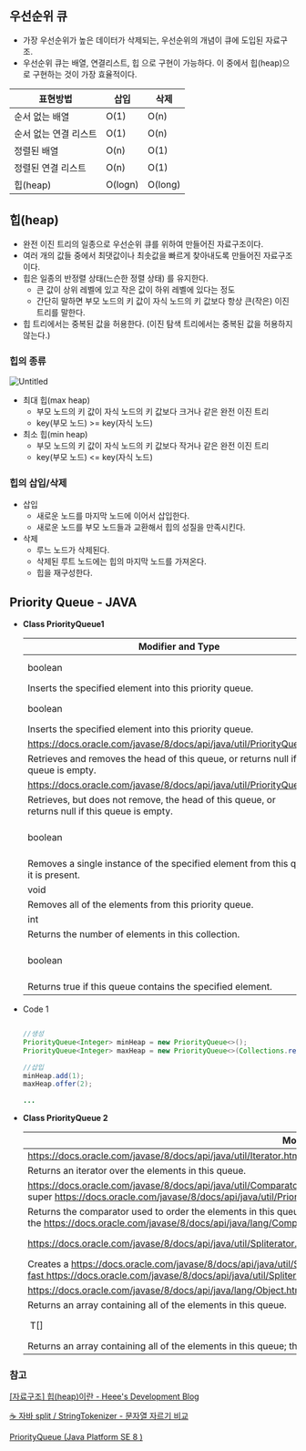 ## 우선순위 큐

- 가장 우선순위가 높은 데이터가 삭제되는, 우선순위의 개념이 큐에 도입된 자료구조.
- 우선순위 큐는 배열, 연결리스트, 힙 으로 구현이 가능하다. 이 중에서 힙(heap)으로 구현하는 것이 가장 효율적이다.

| 표현방법 | 삽입 | 삭제 |
| --- | --- | --- |
| 순서 없는 배열 | O(1) | O(n) |
| 순서 없는 연결 리스트 | O(1) | O(n) |
| 정렬된 배열 | O(n) | O(1) |
| 정렬된 연결 리스트 | O(n) | O(1) |
| 힙(heap) | O(logn) | O(long) |

## 힙(heap)

- 완전 이진 트리의 일종으로 우선순위 큐를 위하여 만들어진 자료구조이다.
- 여러 개의 값들 중에서 최댓값이나 최솟값을 빠르게 찾아내도록 만들어진 자료구조이다.
- 힙은 일종의 반정렬 상태(느슨한 정렬 상태) 를 유지한다.
    - 큰 값이 상위 레벨에 있고 작은 값이 하위 레벨에 있다는 정도
    - 간단히 말하면 부모 노드의 키 값이 자식 노드의 키 값보다 항상 큰(작은) 이진 트리를 말한다.
- 힙 트리에서는 중복된 값을 허용한다. (이진 탐색 트리에서는 중복된 값을 허용하지 않는다.)

### 힙의 종류

![Untitled](https://prod-files-secure.s3.us-west-2.amazonaws.com/f99fbc47-4105-4bee-84c9-8fff10da1b47/6b84c3ba-580b-4814-bc68-c23749b4898a/Untitled.png)

- 최대 힙(max heap)
    - 부모 노드의 키 값이 자식 노드의 키 값보다 크거나 같은 완전 이진 트리
    - key(부모 노드) >= key(자식 노드)
- 최소 힙(min heap)
    - 부모 노드의 키 값이 자식 노드의 키 값보다 작거나 같은 완전 이진 트리
    - key(부모 노드) <= key(자식 노드)

### 힙의 삽입/삭제

- 삽입
    - 새로운 노드를 마지막 노드에 이어서 삽입한다.
    - 새로운 노드를 부모 노드들과 교환해서 힙의 성질을 만족시킨다.
- 삭제
    - 루느 노드가 삭제된다.
    - 삭제된 루트 노드에는 힙의 마지막 노드를 가져온다.
    - 힙을 재구성한다.

## Priority Queue - JAVA

- **Class PriorityQueue<E>1**
    
    
    | Modifier and Type | Method and Description |
    | --- | --- |
    | boolean | https://docs.oracle.com/javase/8/docs/api/java/util/PriorityQueue.html#add-E-(https://docs.oracle.com/javase/8/docs/api/java/util/PriorityQueue.html e)
    Inserts the specified element into this priority queue. |
    | boolean | https://docs.oracle.com/javase/8/docs/api/java/util/PriorityQueue.html#offer-E-(https://docs.oracle.com/javase/8/docs/api/java/util/PriorityQueue.html e)
    Inserts the specified element into this priority queue. |
    | https://docs.oracle.com/javase/8/docs/api/java/util/PriorityQueue.html | https://docs.oracle.com/javase/8/docs/api/java/util/PriorityQueue.html#poll--()
    Retrieves and removes the head of this queue, or returns null if this queue is empty. |
    | https://docs.oracle.com/javase/8/docs/api/java/util/PriorityQueue.html | https://docs.oracle.com/javase/8/docs/api/java/util/PriorityQueue.html#peek--()
    Retrieves, but does not remove, the head of this queue, or returns null if this queue is empty. |
    | boolean | https://docs.oracle.com/javase/8/docs/api/java/util/PriorityQueue.html#remove-java.lang.Object-(https://docs.oracle.com/javase/8/docs/api/java/lang/Object.html o)
    Removes a single instance of the specified element from this queue, if it is present. |
    | void | https://docs.oracle.com/javase/8/docs/api/java/util/PriorityQueue.html#clear--()
    Removes all of the elements from this priority queue. |
    | int | https://docs.oracle.com/javase/8/docs/api/java/util/PriorityQueue.html#size--()
    Returns the number of elements in this collection. |
    | boolean | https://docs.oracle.com/javase/8/docs/api/java/util/PriorityQueue.html#contains-java.lang.Object-(https://docs.oracle.com/javase/8/docs/api/java/lang/Object.html o)
    Returns true if this queue contains the specified element. |
- Code 1
    
    ```java
    
    //생성
    PriorityQueue<Integer> minHeap = new PriorityQueue<>();
    PriorityQueue<Integer> maxHeap = new PriorityQueue<>(Collections.reverseOrder());
    
    //삽입
    minHeap.add(1);
    maxHeap.offer(2);
    
    ...
    ```
    
- **Class PriorityQueue<E> 2**
    
    
    | Modifier and Type | Method and Description |
    | --- | --- |
    | https://docs.oracle.com/javase/8/docs/api/java/util/Iterator.html<https://docs.oracle.com/javase/8/docs/api/java/util/PriorityQueue.html> | https://docs.oracle.com/javase/8/docs/api/java/util/PriorityQueue.html#iterator--()
    Returns an iterator over the elements in this queue. |
    | https://docs.oracle.com/javase/8/docs/api/java/util/Comparator.html<? super https://docs.oracle.com/javase/8/docs/api/java/util/PriorityQueue.html> | https://docs.oracle.com/javase/8/docs/api/java/util/PriorityQueue.html#comparator--()
    Returns the comparator used to order the elements in this queue, or null if this queue is sorted according to the https://docs.oracle.com/javase/8/docs/api/java/lang/Comparable.html of its elements. |
    | https://docs.oracle.com/javase/8/docs/api/java/util/Spliterator.html<https://docs.oracle.com/javase/8/docs/api/java/util/PriorityQueue.html> | https://docs.oracle.com/javase/8/docs/api/java/util/PriorityQueue.html#spliterator--()
    Creates a https://docs.oracle.com/javase/8/docs/api/java/util/Spliterator.html#binding and fail-fast https://docs.oracle.com/javase/8/docs/api/java/util/Spliterator.html over the elements in this queue. |
    | https://docs.oracle.com/javase/8/docs/api/java/lang/Object.html[] | https://docs.oracle.com/javase/8/docs/api/java/util/PriorityQueue.html#toArray--()
    Returns an array containing all of the elements in this queue. |
    | <T> T[] | https://docs.oracle.com/javase/8/docs/api/java/util/PriorityQueue.html#toArray-T:A-(T[] a)
    Returns an array containing all of the elements in this queue; the runtime type of the returned array is that of the specified array. |

### 참고

[[자료구조] 힙(heap)이란 - Heee's Development Blog](https://gmlwjd9405.github.io/2018/05/10/data-structure-heap.html)

[☕ 자바 split / StringTokenizer - 문자열 자르기 비교](https://inpa.tistory.com/entry/JAVA-☕-Split-StringTokenizer-문자열-자르기-비교하기)

[PriorityQueue (Java Platform SE 8 )](https://docs.oracle.com/javase/8/docs/api/java/util/PriorityQueue.html)
